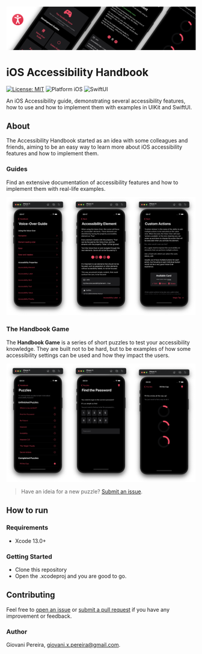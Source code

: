 ![Cover image](img/cover.png)

# iOS Accessibility Handbook

[![License: MIT](https://img.shields.io/github/license/giovaninppc/AccessibilityHandbook)](https://opensource.org/licenses/MIT)
![Platform iOS](https://img.shields.io/badge/Platform-iOS-blue)
![SwiftUI](https://img.shields.io/badge/-SwiftUI-orange)

An iOS Accessibility guide, demonstrating several accessibility features, how to use and how to implement them with examples in UIKit and SwiftUI.

## About

The Accessibility Handbook started as an idea with some colleagues and friends, aiming to be an easy way to learn more about iOS accessibility features and how to implement them.

### Guides

Find an extensive documentation of accessibility features and how to implement them with real-life examples.

![Image with example of the app running, displaying some of the Voice-Over guide pages](img/guides.png)

### The Handbook Game

The **Handbook Game** is a series of short puzzles to test your accessibility knowledge.
They are built not to be hard, but to be examples of how some accessibility settings can be used and how they impact the users.

![Image with example of the app running, displaying some of the Handbook puzzle games](img/puzzles.png)

> Have an ideia for a new puzzle? [Submit an issue](https://github.com/giovaninppc/AccessibilityHandbook/issues/new).

## How to run

### Requirements
- Xcode 13.0+

### Getting Started
- Clone this repository
- Open the .xcodeproj and you are good to go.

## Contributing

Feel free to [open an issue](https://github.com/giovaninppc/AccessibilityHandbook/issues/new) or [submit a pull request](https://github.com/giovaninppc/AccessibilityHandbook/compare) if you have any improvement or feedback.

### Author

Giovani Pereira, giovani.x.pereira@gmail.com.
